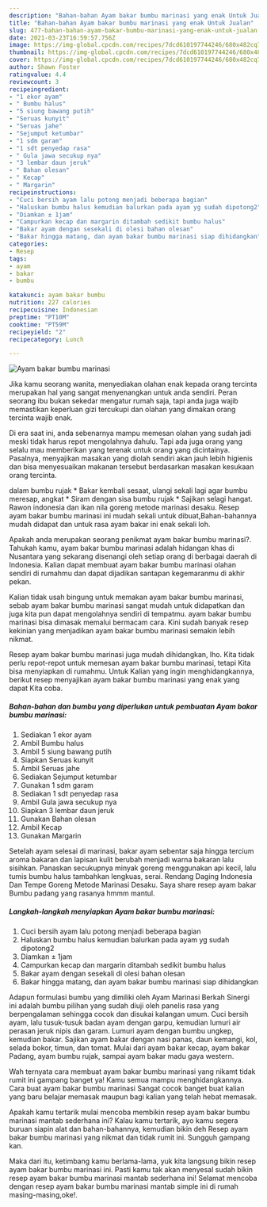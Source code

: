 ```yaml
---
description: "Bahan-bahan Ayam bakar bumbu marinasi yang enak Untuk Jualan"
title: "Bahan-bahan Ayam bakar bumbu marinasi yang enak Untuk Jualan"
slug: 477-bahan-bahan-ayam-bakar-bumbu-marinasi-yang-enak-untuk-jualan
date: 2021-03-23T16:59:57.756Z
image: https://img-global.cpcdn.com/recipes/7dcd610197744246/680x482cq70/ayam-bakar-bumbu-marinasi-foto-resep-utama.jpg
thumbnail: https://img-global.cpcdn.com/recipes/7dcd610197744246/680x482cq70/ayam-bakar-bumbu-marinasi-foto-resep-utama.jpg
cover: https://img-global.cpcdn.com/recipes/7dcd610197744246/680x482cq70/ayam-bakar-bumbu-marinasi-foto-resep-utama.jpg
author: Shawn Foster
ratingvalue: 4.4
reviewcount: 3
recipeingredient:
- "1 ekor ayam"
- " Bumbu halus"
- "5 siung bawang putih"
- "Seruas kunyit"
- "Seruas jahe"
- "Sejumput ketumbar"
- "1 sdm garam"
- "1 sdt penyedap rasa"
- " Gula jawa secukup nya"
- "3 lembar daun jeruk"
- " Bahan olesan"
- " Kecap"
- " Margarin"
recipeinstructions:
- "Cuci bersih ayam lalu potong menjadi beberapa bagian"
- "Haluskan bumbu halus kemudian balurkan pada ayam yg sudah dipotong2"
- "Diamkan ± 1jam"
- "Campurkan kecap dan margarin ditambah sedikit bumbu halus"
- "Bakar ayam dengan sesekali di olesi bahan olesan"
- "Bakar hingga matang, dan ayam bakar bumbu marinasi siap dihidangkan"
categories:
- Resep
tags:
- ayam
- bakar
- bumbu

katakunci: ayam bakar bumbu 
nutrition: 227 calories
recipecuisine: Indonesian
preptime: "PT10M"
cooktime: "PT59M"
recipeyield: "2"
recipecategory: Lunch

---
```



![Ayam bakar bumbu marinasi](https://img-global.cpcdn.com/recipes/7dcd610197744246/680x482cq70/ayam-bakar-bumbu-marinasi-foto-resep-utama.jpg)

Jika kamu seorang wanita, menyediakan olahan enak kepada orang tercinta merupakan hal yang sangat menyenangkan untuk anda sendiri. Peran seorang ibu bukan sekedar mengatur rumah saja, tapi anda juga wajib memastikan keperluan gizi tercukupi dan olahan yang dimakan orang tercinta wajib enak.

Di era  saat ini, anda sebenarnya mampu memesan olahan yang sudah jadi meski tidak harus repot mengolahnya dahulu. Tapi ada juga orang yang selalu mau memberikan yang terenak untuk orang yang dicintainya. Pasalnya, menyajikan masakan yang diolah sendiri akan jauh lebih higienis dan bisa menyesuaikan makanan tersebut berdasarkan masakan kesukaan orang tercinta. 

dalam bumbu rujak * Bakar kembali sesaat, ulangi sekali lagi agar bumbu meresap, angkat * Siram dengan sisa bumbu rujak * Sajikan selagi hangat. Rawon indonesia dan ikan nila goreng metode marinasi desaku. Resep ayam bakar bumbu marinasi ini mudah sekali untuk dibuat,Bahan-bahannya mudah didapat dan untuk rasa ayam bakar ini enak sekali loh.

Apakah anda merupakan seorang penikmat ayam bakar bumbu marinasi?. Tahukah kamu, ayam bakar bumbu marinasi adalah hidangan khas di Nusantara yang sekarang disenangi oleh setiap orang di berbagai daerah di Indonesia. Kalian dapat membuat ayam bakar bumbu marinasi olahan sendiri di rumahmu dan dapat dijadikan santapan kegemaranmu di akhir pekan.

Kalian tidak usah bingung untuk memakan ayam bakar bumbu marinasi, sebab ayam bakar bumbu marinasi sangat mudah untuk didapatkan dan juga kita pun dapat mengolahnya sendiri di tempatmu. ayam bakar bumbu marinasi bisa dimasak memalui bermacam cara. Kini sudah banyak resep kekinian yang menjadikan ayam bakar bumbu marinasi semakin lebih nikmat.

Resep ayam bakar bumbu marinasi juga mudah dihidangkan, lho. Kita tidak perlu repot-repot untuk memesan ayam bakar bumbu marinasi, tetapi Kita bisa menyiapkan di rumahmu. Untuk Kalian yang ingin menghidangkannya, berikut resep menyajikan ayam bakar bumbu marinasi yang enak yang dapat Kita coba.

<!--inarticleads1-->

##### Bahan-bahan dan bumbu yang diperlukan untuk pembuatan Ayam bakar bumbu marinasi:

1. Sediakan 1 ekor ayam
1. Ambil  Bumbu halus
1. Ambil 5 siung bawang putih
1. Siapkan Seruas kunyit
1. Ambil Seruas jahe
1. Sediakan Sejumput ketumbar
1. Gunakan 1 sdm garam
1. Sediakan 1 sdt penyedap rasa
1. Ambil  Gula jawa secukup nya
1. Siapkan 3 lembar daun jeruk
1. Gunakan  Bahan olesan
1. Ambil  Kecap
1. Gunakan  Margarin


Setelah ayam selesai di marinasi, bakar ayam sebentar saja hingga tercium aroma bakaran dan lapisan kulit berubah menjadi warna bakaran lalu sisihkan. Panaskan secukupnya minyak goreng menggunakan api kecil, lalu tumis bumbu halus tambahkan lengkuas, serai. Rendang Daging Indonesia Dan Tempe Goreng Metode Marinasi Desaku. Saya share resep ayam bakar Bumbu padang yang rasanya hmmm mantul. 

<!--inarticleads2-->

##### Langkah-langkah menyiapkan Ayam bakar bumbu marinasi:

1. Cuci bersih ayam lalu potong menjadi beberapa bagian
1. Haluskan bumbu halus kemudian balurkan pada ayam yg sudah dipotong2
1. Diamkan ± 1jam
1. Campurkan kecap dan margarin ditambah sedikit bumbu halus
1. Bakar ayam dengan sesekali di olesi bahan olesan
1. Bakar hingga matang, dan ayam bakar bumbu marinasi siap dihidangkan


Adapun formulasi bumbu yang dimiliki oleh Ayam Marinasi Berkah Sinergi ini adalah bumbu pilihan yang sudah diuji oleh panelis rasa yang berpengalaman sehingga cocok dan disukai kalangan umum. Cuci bersih ayam, lalu tusuk-tusuk badan ayam dengan garpu, kemudian lumuri air perasan jeruk nipis dan garam. Lumuri ayam dengan bumbu ungkep, kemudian bakar. Sajikan ayam bakar dengan nasi panas, daun kemangi, kol, selada bokor, timun, dan tomat. Mulai dari ayam bakar kecap, ayam bakar Padang, ayam bumbu rujak, sampai ayam bakar madu gaya western. 

Wah ternyata cara membuat ayam bakar bumbu marinasi yang nikamt tidak rumit ini gampang banget ya! Kamu semua mampu menghidangkannya. Cara buat ayam bakar bumbu marinasi Sangat cocok banget buat kalian yang baru belajar memasak maupun bagi kalian yang telah hebat memasak.

Apakah kamu tertarik mulai mencoba membikin resep ayam bakar bumbu marinasi mantab sederhana ini? Kalau kamu tertarik, ayo kamu segera buruan siapin alat dan bahan-bahannya, kemudian bikin deh Resep ayam bakar bumbu marinasi yang nikmat dan tidak rumit ini. Sungguh gampang kan. 

Maka dari itu, ketimbang kamu berlama-lama, yuk kita langsung bikin resep ayam bakar bumbu marinasi ini. Pasti kamu tak akan menyesal sudah bikin resep ayam bakar bumbu marinasi mantab sederhana ini! Selamat mencoba dengan resep ayam bakar bumbu marinasi mantab simple ini di rumah masing-masing,oke!.

